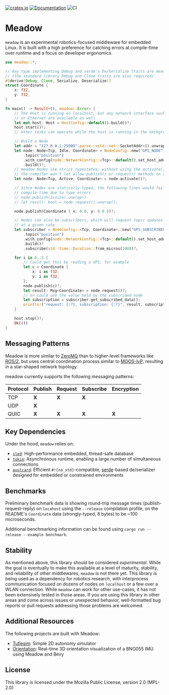 [![crates.io](https://img.shields.io/crates/v/meadow.svg)](https://crates.io/crates/meadow) [![Documentation](https://docs.rs/meadow/badge.svg)](https://docs.rs/meadow) ![CI](https://github.com/quietlychris/meadow/actions/workflows/rust.yml/badge.svg)
# Meadow

`meadow` is an experimental robotics-focused middleware for embedded Linux. It is built with a high preference for catching errors at compile-time over runtime and a focus on developer ergonomics. 

```rust
use meadow::*;

// Any type implementing Debug and serde's De/Serialize traits are meadow-compatible
// (the standard library Debug and Clone traits are also required)
#[derive(Debug, Clone, Serialize, Deserialize)]
struct Coordinate {
    x: f32,
    y: f32,
}

fn main() -> Result<(), meadow::Error> {
    // The Host is running on localhost, but any network interface such as WiFi
    // or Ethernet are available as well
    let mut host: Host = HostConfig::default().build()?;
    host.start()?;
    // Other tasks can operate while the host is running in the background

    // Build a Node
    let addr = "127.0.0.1:25000".parse::<std::net::SocketAddr>().unwrap();
    let node: Node<Tcp, Idle, Coordinate> = NodeConfig::new("GPS_NODE")
        .topic("position")
        .with_config(node::NetworkConfig::<Tcp>::default().set_host_addr(addr))
        .build()?;
    // meadow Nodes use strict typestates; without using the activate() method first,
    // the compiler won't let allow publish() or request() methods on an Idle Node
    let node: Node<Tcp, Active, Coordinate> = node.activate()?;

    // Since Nodes are statically-typed, the following lines would fail at
    // compile-time due to type errors
    // node.publish(1usize).unwrap()
    // let result: bool = node.request().unwrap();

    node.publish(Coordinate { x: 0.0, y: 0.0 })?;

    // Nodes can also be subscribers, which will request topic updates from the Host
    // at a given rate
    let subscriber = NodeConfig::<Tcp, Coordinate>::new("GPS_SUBSCRIBER")
        .topic("position")
        .with_config(node::NetworkConfig::<Tcp>::default().set_host_addr(addr))
        .build()?
        .subscribe(std::time::Duration::from_micros(100))?;

    for i in 0..5 {
        // Could get this by reading a GPS, for example
        let c = Coordinate {
            x: i as f32,
            y: i as f32,
        };
        node.publish(c)?;
        let result: Msg<Coordinate> = node.request()?;
        // or could use the value held by the subscribed node
        let subscription = subscriber.get_subscribed_data();
        println!("request: {:?}, subscription: {:?}", result, subscription);
    }

    host.stop()?;
    Ok(())
}
```

## Messaging Patterns 

Meadow is more similar to [ZeroMQ](https://zguide.zeromq.org/docs/chapter1/) than to higher-level frameworks like [ROS/2](https://design.ros2.org/articles/discovery_and_negotiation.html), but uses central coordination process similar to [MOOS-IvP](https://oceanai.mit.edu/ivpman/pmwiki/pmwiki.php?n=Helm.HelmDesignIntro#section2.4), resulting in a star-shaped network topology. 

meadow currently supports the following messaging patterns:

| Protocol | Publish   | Request    | Subscribe | Encryption |
|----------|-----------|------------|-----------|------------|
| TCP      | **X**     | **X**      | **X**     |            |
| UDP      | **X**     |            |           |            |
| QUIC     | **X**     | **X**      | **X**     | **X**      |

## Key Dependencies
Under the hood, `meadow` relies on:
* [`sled`](https://github.com/spacejam/sled): High-performance embedded, thread-safe database 
* [`tokio`](https://tokio.rs): Asynchronous runtime, enabling a large number of simultaneous connections
* [`postcard`](https://github.com/jamesmunns/postcard): Efficient `#![no_std]`-compatible, [serde](https://serde.rs/)-based de/serializer designed for embedded or constrained environments 

## Benchmarks
Preliminary benchmark data is showing round-trip message times (publish-request-reply) on `locahost` using the `--release`
compilation profile, on the README's `Coordinate` data (strongly-typed, 8 bytes) to be ~100 microseconds.

Additional benchmarking information can be found using `cargo run --release --example benchmark`. 

## Stability
As mentioned above, this library should be considered *experimental*. While the goal is eventually to make this available at a level of maturity, stability, and reliability of other middlewares, `meadow` is not there yet. This library is being used as a dependency for robotics research, with interprocess communication focused on dozens of nodes on `localhost` or a few over a WLAN connection. While `meadow` can work for other use-cases, it has not been extensively tested in those areas. If you are using this library in other areas and come across issues or unexpected behavior, well-formatted bug reports or pull requests addressing those problems are welcomed. 

## Additional Resources
The following projects are built with Meadow:
- [Tutlesim](https://github.com/quietlychris/turtlesim): Simple 2D autonomy simulator
- [Orientation](https://github.com/quietlychris/orientation): Real-time 3D orientation visualization of a BNO055 IMU using Meadow and Bevy

## License

This library is licensed under the Mozilla Public License, version 2.0 (MPL-2.0)
